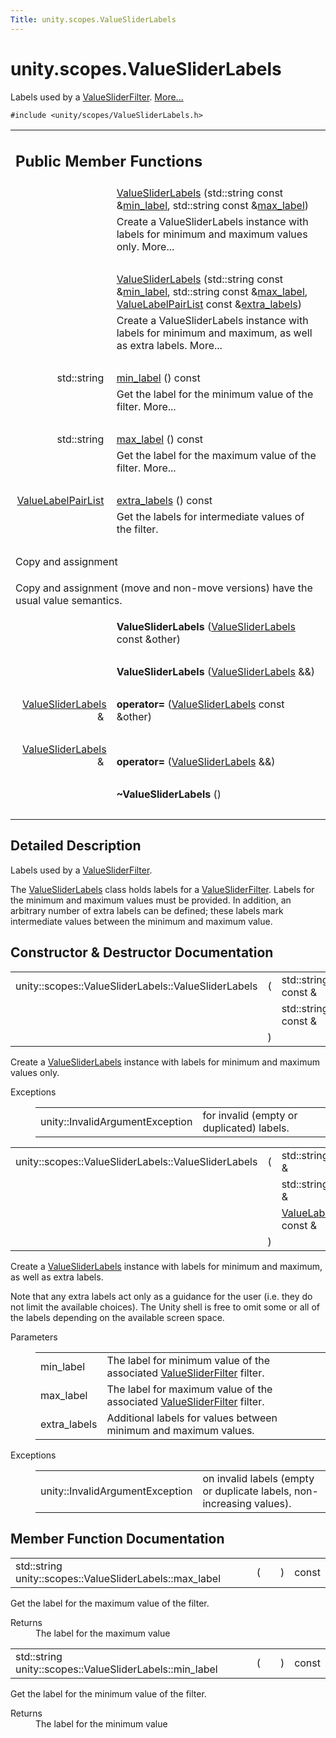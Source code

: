 ```yaml
---
Title: unity.scopes.ValueSliderLabels
---
```


# unity.scopes.ValueSliderLabels

<p>Labels used by a <a class="el" href="unity.scopes.ValueSliderFilter.md" title="A value slider filter that allows for selecting a value within a given range. ">ValueSliderFilter</a>.  
<a href="#details">More...</a></p>
<p><code>#include &lt;unity/scopes/ValueSliderLabels.h&gt;</code></p>
<table class="memberdecls">
<tr class="heading"><td colspan="2"><h2 class="groupheader">
Public Member Functions</h2></td></tr>
<tr class="memitem:aee36eeedc9ec3d756e4b093575a5431e"><td class="memItemLeft" align="right" valign="top">&#160;</td><td class="memItemRight" valign="bottom"><a class="el" href="#aee36eeedc9ec3d756e4b093575a5431e">ValueSliderLabels</a> (std::string const &amp;<a class="el" href="#a199d67722ee50d4eec47c2f089670cf2">min_label</a>, std::string const &amp;<a class="el" href="#a5f471aecdaa04dbdf13112a74f524a86">max_label</a>)</td></tr>
<tr class="memdesc:aee36eeedc9ec3d756e4b093575a5431e"><td class="mdescLeft">&#160;</td><td class="mdescRight">Create a ValueSliderLabels instance with labels for minimum and maximum values only.  More...<br /></td></tr>
<tr class="separator:aee36eeedc9ec3d756e4b093575a5431e"><td class="memSeparator" colspan="2">&#160;</td></tr>
<tr class="memitem:a6b31441606d8e090cad12908800fb409"><td class="memItemLeft" align="right" valign="top">&#160;</td><td class="memItemRight" valign="bottom"><a class="el" href="#a6b31441606d8e090cad12908800fb409">ValueSliderLabels</a> (std::string const &amp;<a class="el" href="#a199d67722ee50d4eec47c2f089670cf2">min_label</a>, std::string const &amp;<a class="el" href="#a5f471aecdaa04dbdf13112a74f524a86">max_label</a>, <a class="el" href="unity.scopes.md#aa2ccb5d7acadeb38f44e9405f1b55c6b">ValueLabelPairList</a> const &amp;<a class="el" href="#adcd0e3d956206f272b6fec704b87a386">extra_labels</a>)</td></tr>
<tr class="memdesc:a6b31441606d8e090cad12908800fb409"><td class="mdescLeft">&#160;</td><td class="mdescRight">Create a ValueSliderLabels instance with labels for minimum and maximum, as well as extra labels.  More...<br /></td></tr>
<tr class="separator:a6b31441606d8e090cad12908800fb409"><td class="memSeparator" colspan="2">&#160;</td></tr>
<tr class="memitem:a199d67722ee50d4eec47c2f089670cf2"><td class="memItemLeft" align="right" valign="top">std::string&#160;</td><td class="memItemRight" valign="bottom"><a class="el" href="#a199d67722ee50d4eec47c2f089670cf2">min_label</a> () const </td></tr>
<tr class="memdesc:a199d67722ee50d4eec47c2f089670cf2"><td class="mdescLeft">&#160;</td><td class="mdescRight">Get the label for the minimum value of the filter.  More...<br /></td></tr>
<tr class="separator:a199d67722ee50d4eec47c2f089670cf2"><td class="memSeparator" colspan="2">&#160;</td></tr>
<tr class="memitem:a5f471aecdaa04dbdf13112a74f524a86"><td class="memItemLeft" align="right" valign="top">std::string&#160;</td><td class="memItemRight" valign="bottom"><a class="el" href="#a5f471aecdaa04dbdf13112a74f524a86">max_label</a> () const </td></tr>
<tr class="memdesc:a5f471aecdaa04dbdf13112a74f524a86"><td class="mdescLeft">&#160;</td><td class="mdescRight">Get the label for the maximum value of the filter.  More...<br /></td></tr>
<tr class="separator:a5f471aecdaa04dbdf13112a74f524a86"><td class="memSeparator" colspan="2">&#160;</td></tr>
<tr class="memitem:adcd0e3d956206f272b6fec704b87a386"><td class="memItemLeft" align="right" valign="top">
<a class="el" href="unity.scopes.md#aa2ccb5d7acadeb38f44e9405f1b55c6b">ValueLabelPairList</a>&#160;</td><td class="memItemRight" valign="bottom"><a class="el" href="#adcd0e3d956206f272b6fec704b87a386">extra_labels</a> () const </td></tr>
<tr class="memdesc:adcd0e3d956206f272b6fec704b87a386"><td class="mdescLeft">&#160;</td><td class="mdescRight">Get the labels for intermediate values of the filter. <br /></td></tr>
<tr class="separator:adcd0e3d956206f272b6fec704b87a386"><td class="memSeparator" colspan="2">&#160;</td></tr>
<tr><td colspan="2">Copy and assignment</td></tr>
<tr><td colspan="2"><p>Copy and assignment (move and non-move versions) have the usual value semantics. </p>
</td></tr>
<tr class="memitem:a5f5df72206034763f06fc27bc948f148"><td class="memItemLeft" align="right" valign="top">
&#160;</td><td class="memItemRight" valign="bottom"><b>ValueSliderLabels</b> (<a class="el" href="index.html">ValueSliderLabels</a> const &amp;other)</td></tr>
<tr class="separator:a5f5df72206034763f06fc27bc948f148"><td class="memSeparator" colspan="2">&#160;</td></tr>
<tr class="memitem:a7547d9304f3556e909ccbba873028c70"><td class="memItemLeft" align="right" valign="top">
&#160;</td><td class="memItemRight" valign="bottom"><b>ValueSliderLabels</b> (<a class="el" href="index.html">ValueSliderLabels</a> &amp;&amp;)</td></tr>
<tr class="separator:a7547d9304f3556e909ccbba873028c70"><td class="memSeparator" colspan="2">&#160;</td></tr>
<tr class="memitem:a2663d22111d07dd91d54e0b8e73fe939"><td class="memItemLeft" align="right" valign="top">
<a class="el" href="index.html">ValueSliderLabels</a> &amp;&#160;</td><td class="memItemRight" valign="bottom"><b>operator=</b> (<a class="el" href="index.html">ValueSliderLabels</a> const &amp;other)</td></tr>
<tr class="separator:a2663d22111d07dd91d54e0b8e73fe939"><td class="memSeparator" colspan="2">&#160;</td></tr>
<tr class="memitem:ab96f23678cef47269d0571bcefae3106"><td class="memItemLeft" align="right" valign="top">
<a class="el" href="index.html">ValueSliderLabels</a> &amp;&#160;</td><td class="memItemRight" valign="bottom"><b>operator=</b> (<a class="el" href="index.html">ValueSliderLabels</a> &amp;&amp;)</td></tr>
<tr class="separator:ab96f23678cef47269d0571bcefae3106"><td class="memSeparator" colspan="2">&#160;</td></tr>
<tr class="memitem:a583ed4b6a0b0e341c99385b82952ab43"><td class="memItemLeft" align="right" valign="top">
&#160;</td><td class="memItemRight" valign="bottom"><b>~ValueSliderLabels</b> ()</td></tr>
<tr class="separator:a583ed4b6a0b0e341c99385b82952ab43"><td class="memSeparator" colspan="2">&#160;</td></tr>
</table>
<a name="details" id="details"></a><h2 class="groupheader">Detailed Description</h2>
<p>Labels used by a <a class="el" href="unity.scopes.ValueSliderFilter.md" title="A value slider filter that allows for selecting a value within a given range. ">ValueSliderFilter</a>. </p>
<p>The <a class="el" href="index.html" title="Labels used by a ValueSliderFilter. ">ValueSliderLabels</a> class holds labels for a <a class="el" href="unity.scopes.ValueSliderFilter.md" title="A value slider filter that allows for selecting a value within a given range. ">ValueSliderFilter</a>. Labels for the minimum and maximum values must be provided. In addition, an arbitrary number of extra labels can be defined; these labels mark intermediate values between the minimum and maximum value. </p>
<h2 class="groupheader">Constructor &amp; Destructor Documentation</h2>
<table class="memname">
<tr>
<td class="memname">unity::scopes::ValueSliderLabels::ValueSliderLabels </td>
<td>(</td>
<td class="paramtype">std::string const &amp;&#160;</td>
<td class="paramname"><em>min_label</em>, </td>
</tr>
<tr>
<td class="paramkey"></td>
<td></td>
<td class="paramtype">std::string const &amp;&#160;</td>
<td class="paramname"><em>max_label</em>&#160;</td>
</tr>
<tr>
<td></td>
<td>)</td>
<td></td><td></td>
</tr>
</table>
<p>Create a <a class="el" href="index.html" title="Labels used by a ValueSliderFilter. ">ValueSliderLabels</a> instance with labels for minimum and maximum values only. </p>
<dl class="exception"><dt>Exceptions</dt><dd>
<table class="exception">
<tr><td class="paramname">unity::InvalidArgumentException</td><td>for invalid (empty or duplicated) labels. </td></tr>
</table>
</dd>
</dl>
<table class="memname">
<tr>
<td class="memname">unity::scopes::ValueSliderLabels::ValueSliderLabels </td>
<td>(</td>
<td class="paramtype">std::string const &amp;&#160;</td>
<td class="paramname"><em>min_label</em>, </td>
</tr>
<tr>
<td class="paramkey"></td>
<td></td>
<td class="paramtype">std::string const &amp;&#160;</td>
<td class="paramname"><em>max_label</em>, </td>
</tr>
<tr>
<td class="paramkey"></td>
<td></td>
<td class="paramtype"><a class="el" href="unity.scopes.md#aa2ccb5d7acadeb38f44e9405f1b55c6b">ValueLabelPairList</a> const &amp;&#160;</td>
<td class="paramname"><em>extra_labels</em>&#160;</td>
</tr>
<tr>
<td></td>
<td>)</td>
<td></td><td></td>
</tr>
</table>
<p>Create a <a class="el" href="index.html" title="Labels used by a ValueSliderFilter. ">ValueSliderLabels</a> instance with labels for minimum and maximum, as well as extra labels. </p>
<p>Note that any extra labels act only as a guidance for the user (i.e. they do not limit the available choices). The Unity shell is free to omit some or all of the labels depending on the available screen space.</p>
<dl class="params"><dt>Parameters</dt><dd>
<table class="params">
<tr><td class="paramname">min_label</td><td>The label for minimum value of the associated <a class="el" href="unity.scopes.ValueSliderFilter.md" title="A value slider filter that allows for selecting a value within a given range. ">ValueSliderFilter</a> filter. </td></tr>
<tr><td class="paramname">max_label</td><td>The label for maximum value of the associated <a class="el" href="unity.scopes.ValueSliderFilter.md" title="A value slider filter that allows for selecting a value within a given range. ">ValueSliderFilter</a> filter. </td></tr>
<tr><td class="paramname">extra_labels</td><td>Additional labels for values between minimum and maximum values.</td></tr>
</table>
</dd>
</dl>
<dl class="exception"><dt>Exceptions</dt><dd>
<table class="exception">
<tr><td class="paramname">unity::InvalidArgumentException</td><td>on invalid labels (empty or duplicate labels, non-increasing values). </td></tr>
</table>
</dd>
</dl>
<h2 class="groupheader">Member Function Documentation</h2>
<table class="memname">
<tr>
<td class="memname">std::string unity::scopes::ValueSliderLabels::max_label </td>
<td>(</td>
<td class="paramname"></td><td>)</td>
<td> const</td>
</tr>
</table>
<p>Get the label for the maximum value of the filter. </p>
<dl class="section return"><dt>Returns</dt><dd>The label for the maximum value </dd></dl>
<table class="memname">
<tr>
<td class="memname">std::string unity::scopes::ValueSliderLabels::min_label </td>
<td>(</td>
<td class="paramname"></td><td>)</td>
<td> const</td>
</tr>
</table>
<p>Get the label for the minimum value of the filter. </p>
<dl class="section return"><dt>Returns</dt><dd>The label for the minimum value </dd></dl>
